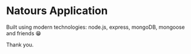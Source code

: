 # Natours Application

Built using modern technologies: node.js, express, mongoDB, mongoose and friends 😁

Thank you.
